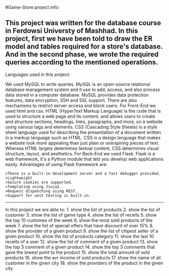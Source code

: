 #Game-Store
project info:

This project was written for the database course in Ferdowsi Universty of Mashhad.
In this project, first we have been told to draw the ER model and tables required for a store's database.
And in the second phase, we wrote the required queries according to the mentioned operations.
----------------------------------------------------------------------------------------------------------------------------------------------------------
Languages used in this project:

We used MySQL to write queries. MySQL is an open-source relational database management system and
it use to add, access, and also process data stored in a computer database.
MySQL provides data protection features, data encryption, SSH and SSL support. There are also mechanisms to restrict server access and block users.
For Front-End we used html and css. HTML (HyperText Markup Language) is the code that is used to structure a web page and its content, 
and allows users to create and structure sections, headings, links, paragraphs, and more, on a website using various tags and elements.
CSS (Cascading Style Sheets) is a style sheet language used for describing the presentation of a document written in a markup language such as HTML.
CSS is a design language that makes a website look more appealing than just plain or uninspiring pieces of text.
Whereas HTML largely determines textual content, CSS determines visual structure, layout, and aesthetics.
For Back-End we used Flask. Flask is a web framework, it's a Python module that lets you develop web applications easily.
Advantages of using Flask framework are:

    >There is a built-in development server and a fast debugger provided.
    >Lightweight
    >Secure cookies are supported.
    >Templating using Jinja2.
    >Request dispatching using REST.
    >Support for unit testing is built-in.

---------------------------------------------------------------------------------------------------------------------------------------------------------
In this project we are able to:
     1. show the list of products
     2. show the list of customer
     3. show the list of game type
     4. show the list of receits
     5. show the top 10 customes of the week
     6. show the most sold products of the week
     7. show the list of special offers that have discount of over 15%
     8. show the provider of a given product
     9. show the list of chipest seller of a given product
    10. show the list of products  category
    11. show the last 10 receits of a user
    12. show the list of comment of a given product
    13. show the top 3 comment of a given product
    14. show the top 3 comments that gave the lowest point to the product
    15. show the total amount of sold products
    16. show the avr income of sold products
    17. show the name of all customer in the given city
    18. show the providers of the product in the given city
